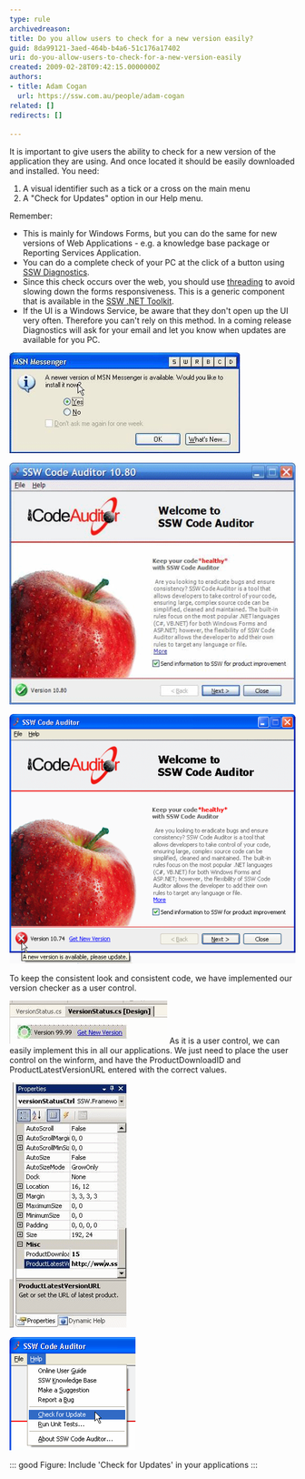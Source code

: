 ```yaml
---
type: rule
archivedreason: 
title: Do you allow users to check for a new version easily?
guid: 8da99121-3aed-464b-b4a6-51c176a17402
uri: do-you-allow-users-to-check-for-a-new-version-easily
created: 2009-02-28T09:42:15.0000000Z
authors:
- title: Adam Cogan
  url: https://ssw.com.au/people/adam-cogan
related: []
redirects: []

---
```


It is important to give users the ability to check for a new version of the application they are using. And once located it should be easily downloaded and installed. You need:

1. A visual identifier such as a tick or a cross on the main menu
2. A "Check for Updates" option in our Help menu.


<!--endintro-->

Remember:

* This is mainly for Windows Forms, but you can do the same for new versions of Web Applications - e.g. a knowledge base package or Reporting Services Application.
* You can do a complete check of your PC at the click of a button using [SSW Diagnostics](http://www.ssw.com.au/ssw/Diagnostics/Default.aspx).
* Since this check occurs over the web, you should use [threading](http://www.ssw.com.au/ssw/Standards/Rules/RulesToBetterWindowsForms.aspx#GuiThreading) to avoid slowing down the forms responsiveness. This is a generic component that is available in the [SSW .NET Toolkit](http://www.ssw.com.au/ssw/NETToolkit/Default.aspx).
* If the UI is a Windows Service, be aware that they don't open up the UI very often. Therefore you can't rely on this method. In a coming release Diagnostics will ask for your email and let you know when updates are available for you PC.


![BAD UI - a nagging message box that forces the User to click OK](MSN.gif)

![Show a Tick when the application is up to date](GoodUI.gif)

![Show a Cross when the application is out of date](BadUI.gif)

To keep the consistent look and consistent code, we have implemented our version checker as a user control.

![ ](VersionStatusControl.gif)
As it is a user control, we can easily implement this in all our applications. We just need to place the user control on the winform, and have the ProductDownloadID and ProductLatestVersionURL entered with the correct values.

![ ](VersionStatusProperties.gif)

![](CheckForUpdate.gif)


::: good
Figure: Include 'Check for Updates' in your applications
:::
